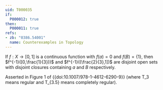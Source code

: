 ```yaml
---
uid: T000035
if:
  P000012: true
then:
  P000011: true
refs:
- zb: "0386.54001"
  name: Counterexamples in Topology
---
```


If $f:X \rightarrow [0,1]$ is a continuous function with $f(a)=0$ and $f(B)=\{1\}$, then $f^{-1}([0,\frac{1}{3}))$ and $f^{-1}((\frac{2}{3},1])$ are disjoint open sets with disjoint closures containing $a$ and $B$ respectively.

Asserted in Figure 1 of {{doi:10.1007/978-1-4612-6290-9}}
(where T_3 means regular and T_{3.5} means completely regular).
